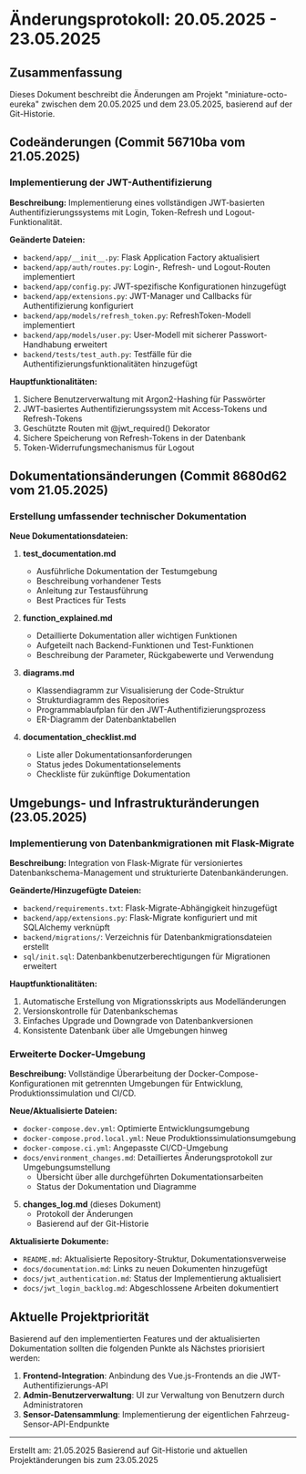 # Änderungsprotokoll: 20.05.2025 - 23.05.2025

## Zusammenfassung

Dieses Dokument beschreibt die Änderungen am Projekt "miniature-octo-eureka" zwischen dem 20.05.2025 und dem 23.05.2025, basierend auf der Git-Historie.

## Codeänderungen (Commit 56710ba vom 21.05.2025)

### Implementierung der JWT-Authentifizierung

**Beschreibung:** Implementierung eines vollständigen JWT-basierten Authentifizierungssystems mit Login, Token-Refresh und Logout-Funktionalität.

**Geänderte Dateien:**
- `backend/app/__init__.py`: Flask Application Factory aktualisiert
- `backend/app/auth/routes.py`: Login-, Refresh- und Logout-Routen implementiert
- `backend/app/config.py`: JWT-spezifische Konfigurationen hinzugefügt
- `backend/app/extensions.py`: JWT-Manager und Callbacks für Authentifizierung konfiguriert
- `backend/app/models/refresh_token.py`: RefreshToken-Modell implementiert
- `backend/app/models/user.py`: User-Modell mit sicherer Passwort-Handhabung erweitert
- `backend/tests/test_auth.py`: Testfälle für die Authentifizierungsfunktionalitäten hinzugefügt

**Hauptfunktionalitäten:**
1. Sichere Benutzerverwaltung mit Argon2-Hashing für Passwörter
2. JWT-basiertes Authentifizierungssystem mit Access-Tokens und Refresh-Tokens
3. Geschützte Routen mit @jwt_required() Dekorator
4. Sichere Speicherung von Refresh-Tokens in der Datenbank
5. Token-Widerrufungsmechanismus für Logout

## Dokumentationsänderungen (Commit 8680d62 vom 21.05.2025)

### Erstellung umfassender technischer Dokumentation

**Neue Dokumentationsdateien:**
1. **test_documentation.md**
   - Ausführliche Dokumentation der Testumgebung
   - Beschreibung vorhandener Tests
   - Anleitung zur Testausführung
   - Best Practices für Tests

2. **function_explained.md**
   - Detaillierte Dokumentation aller wichtigen Funktionen
   - Aufgeteilt nach Backend-Funktionen und Test-Funktionen
   - Beschreibung der Parameter, Rückgabewerte und Verwendung

3. **diagrams.md**
   - Klassendiagramm zur Visualisierung der Code-Struktur
   - Strukturdiagramm des Repositories
   - Programmablaufplan für den JWT-Authentifizierungsprozess
   - ER-Diagramm der Datenbanktabellen

4. **documentation_checklist.md**
   - Liste aller Dokumentationsanforderungen
   - Status jedes Dokumentationselements
   - Checkliste für zukünftige Dokumentation

## Umgebungs- und Infrastrukturänderungen (23.05.2025)

### Implementierung von Datenbankmigrationen mit Flask-Migrate

**Beschreibung:** Integration von Flask-Migrate für versioniertes Datenbankschema-Management und strukturierte Datenbankänderungen.

**Geänderte/Hinzugefügte Dateien:**
- `backend/requirements.txt`: Flask-Migrate-Abhängigkeit hinzugefügt
- `backend/app/extensions.py`: Flask-Migrate konfiguriert und mit SQLAlchemy verknüpft
- `backend/migrations/`: Verzeichnis für Datenbankmigrationsdateien erstellt
- `sql/init.sql`: Datenbankbenutzerberechtigungen für Migrationen erweitert

**Hauptfunktionalitäten:**
1. Automatische Erstellung von Migrationsskripts aus Modelländerungen
2. Versionskontrolle für Datenbankschemas
3. Einfaches Upgrade und Downgrade von Datenbankversionen
4. Konsistente Datenbank über alle Umgebungen hinweg

### Erweiterte Docker-Umgebung

**Beschreibung:** Vollständige Überarbeitung der Docker-Compose-Konfigurationen mit getrennten Umgebungen für Entwicklung, Produktionssimulation und CI/CD.

**Neue/Aktualisierte Dateien:**
- `docker-compose.dev.yml`: Optimierte Entwicklungsumgebung
- `docker-compose.prod.local.yml`: Neue Produktionssimulationsumgebung
- `docker-compose.ci.yml`: Angepasste CI/CD-Umgebung
- `docs/environment_changes.md`: Detailliertes Änderungsprotokoll zur Umgebungsumstellung
   - Übersicht über alle durchgeführten Dokumentationsarbeiten
   - Status der Dokumentation und Diagramme

5. **changes_log.md** (dieses Dokument)
   - Protokoll der Änderungen
   - Basierend auf der Git-Historie

**Aktualisierte Dokumente:**
- `README.md`: Aktualisierte Repository-Struktur, Dokumentationsverweise
- `docs/documentation.md`: Links zu neuen Dokumenten hinzugefügt
- `docs/jwt_authentication.md`: Status der Implementierung aktualisiert
- `docs/jwt_login_backlog.md`: Abgeschlossene Arbeiten dokumentiert

## Aktuelle Projektpriorität

Basierend auf den implementierten Features und der aktualisierten Dokumentation sollten die folgenden Punkte als Nächstes priorisiert werden:

1. **Frontend-Integration**: Anbindung des Vue.js-Frontends an die JWT-Authentifizierungs-API
2. **Admin-Benutzerverwaltung**: UI zur Verwaltung von Benutzern durch Administratoren
3. **Sensor-Datensammlung**: Implementierung der eigentlichen Fahrzeug-Sensor-API-Endpunkte

---

Erstellt am: 21.05.2025
Basierend auf Git-Historie und aktuellen Projektänderungen bis zum 23.05.2025
